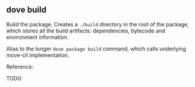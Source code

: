 ## dove build

Build the package. 
Creates a `./build` directory in the root of the package, which stores all the build artifacts: 
dependencies, bytecode and environment information. 

Alias to the longer `dove package build` command, which calls underlying move-cli implementation. 

Reference: 

TODO

